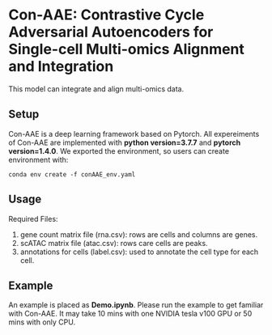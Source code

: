# Con-AAE: Contrastive Cycle Adversarial Autoencoders for Single-cell Multi-omics Alignment and Integration
This model can integrate and align multi-omics data.

## Setup
Con-AAE is a deep learning framework based on Pytorch. All expereiments of Con-AAE are implemented with **python version=3.7.7** and **pytorch version=1.4.0**.
We exported the environment, so users can create environment with:
```
conda env create -f conAAE_env.yaml
```

## Usage
Required Files:
1. gene count matrix file (rna.csv): rows are cells and columns are genes.
2. scATAC matrix file (atac.csv): rows care cells are peaks.
3. annotations for cells (label.csv): used to annotate the cell type for each cell.


## Example
An example is placed as **Demo.ipynb**. Please run the example to get familiar with Con-AAE.
It may take 10 mins with one NVIDIA tesla v100 GPU or 50 mins with only CPU.
